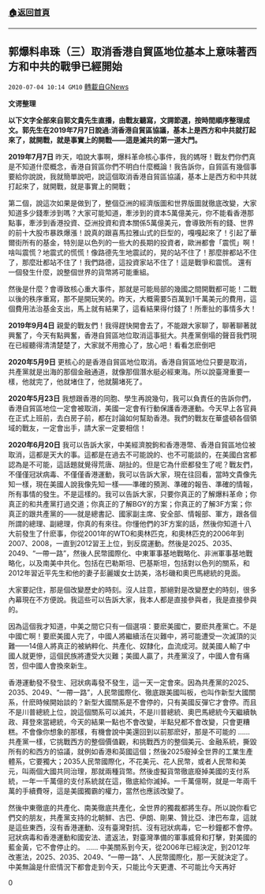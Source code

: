 ###  [:house:返回首頁](https://github.com/ourhimalayas/txt)
---

## 郭爆料串珠（三）取消香港自貿區地位基本上意味著西方和中共的戰爭已經開始
`2020-07-04 10:14 GM10` [轉載自GNews](https://gnews.org/zh-hant/253856/)

**文谔整理**

**以下文字全部來自郭文貴先生直播，由戰友聽寫，文諤節選，按時間順序整理成文。郭先生在2019年7月7日說過:消香港自貿區協議，基本上是西方和中共就打起來了，就開戰，就是事實上的開戰——這是滅共的第一道大門。**

**2019年7月7日**
昨天，咱說大事啊，爆料革命核心事件，我的媽呀！戰友們你們真是不知道什麼概念，香港自貿區你們不明白什麼概論！我告訴你，自貿區有幾個事要給你說說，我就簡單說吧，說這個取消香港自貿區協議，基本上是西方和中共就打起來了，就開戰，就是事實上的開戰；

第二個，說這次如果是做到了，整個亞洲的經濟版圖和世界版圖就徹底改變，大家知道多少錢牽涉到嗎？大家可能知道，牽涉到的資本5萬億美元，你不能看香港那點事，牽涉到香港投資、亞洲投資和資本關係5萬億美元，會導致所有的錢、世界的前十大股市暴跌爆漲！說真的跟喜馬拉雅山式的巨型的，嘎嘎起來了！引起了華爾街所有的基金，特別是以色列的一些大的長期的投資者，歐洲都會「震慌」啊！啥叫震慌？地震式的慌慌！像路德先生地震試的，晃的站不住了！那麼胖都站不住了，那麼壯都站不住了！我們路德，這投資家站不住了！這是戰爭和震慌。
還有一個發生什麼，說整個世界的貨幣將可能重組。

然後是什麼？會導致核心重大事件，那就是可能局部的幾國之間開戰都可能！二戰以後的秩序重寫，那不是開玩笑的。昨天，大概需要5百萬到1千萬美元的費用，這個費用法治基金支出，馬上就有結果了，這看結果得付錢了！所牽扯的事情多大！

**2019年9月4日**
親愛的戰友們！我得趕快開會去了，不能跟大家聊了，聊著聊著就興奮了，今天有點興奮，香港自貿區地位取消這事挺大。共產黨倒塌的聲音我們現在已經聽得清清楚楚了，大家就不用擔心了，放心吧！看看怎麽倒吧

**2020年5月9日**
更核心的是香港自貿區地位取消。香港自貿區地位只要是取消，共產黨就是出海的那個金融通道，就像那個潛水艇必經東海。所以說臺灣重要一樣，他就完了，他就堵住了，他就腸堵死了。

**2020年5月23日**
我想跟香港的同胞、學生再說幾句，我可以負責任的告訴你們，香港自貿區地位一定會被取消，美國一定會有行動保護香港運動。今天早上各官員在正式上班前，去白房子前，都在討論如何幫助香港。我們的戰友在華盛頓各個領域的戰友，一定會出手，請大家一定要相信！

**2020年6月20日**
我可以告訴大家，中美經濟脫鉤和香港港幣、香港自貿區地位被取消，這都是天大的事。這都是在過去不可能說的、也不可能談的，在美國白宮都認為是不可能，這話題就覺得荒唐、胡扯的。但是它為什麽都發生了呢？戰友們，不僅僅冠狀病毒、不僅僅香港運動，我可以告訴大家，現在往回看，當時文貴像先知一樣，現在美國人說我像先知一樣——準確的預測、準確的報告、準確的情報，所有事情的發生。不是這樣的。我可以告訴大家，只要你真正的了解爆料革命；你真正的和共產黨打過交道；你真正的了解BGY的方案；你真正的了解3F方案；你真正的跟共產黨的——就是總書記、國家副主席、安全部、情報部、軍方，跟各個所謂的總理、副總理，你真的有來往。你懂他們的3F方案的話，然後你知道十八大前發生了什麽事，你從2001年的WTO和奧林匹克，和奧林匹克的2006年到2007、2008，一直到2012習王上位，到反腐運動。然後是2025、2035、2049、“一帶一路”，然後人民幣國際化、中東軍事基地戰略化、非洲軍事基地戰略化，以及南美中共化。包括在巴勒斯坦、巴基斯坦，包括對以色列的關系，和2012年習近平先生和他的妻子彭麗媛女士訪美，洛杉磯和奧巴馬總統的見面。

大家要記住，那是個改變歷史的時刻。沒人註意，那絕對是改變歷史的時刻，很多內幕現在不方便說。我這些可以告訴大家，我本人都是直接參與者，我是直接參與的。

因為這個我才知道，中美之間它只有一個選項：要麽美國亡，要麽共產黨亡。不是中國亡啊！要麽美國人完了，中國人將繼續活在災難中，將可能遭受一次滅頂的災難——14億人將真正的被納粹化、共產化、奴隸化，血流成河。就美國人輸了中國人就更慘，這個民族將遭受大災難；美國人贏了，共產黨沒了，中國人會有痛苦，但中國人會換來新生。

香港運動發不發生、冠狀病毒發不發生，這一天一定會來。因為共產黨的2025、2035、2049、“一帶一路”，人民幣國際化、徹底跟美國叫板，也叫作新型大國關系，什麽時候開始談的？新型大國關系是不會停的，只有美國反彈它才會停。而且不是川普總統上位，說這個關系可以滅共，不是川普總統、奧巴馬總統今天繼續執政、拜登來當總統，今天的結果一點也不會改變，半點兒都不會改變，只會更糟糕。不會像你想象的那樣，有機會說中美還回到以前那麽好，那是不可能的
……
共產黨一樣，它挑戰西方的整個價值觀，和挑戰西方的整個美元、金融系統，撕毀所有的和西方的協議，就例如香港和英國這個；然後2025廢掉全世界的工業生產體系，它要獨大；2035人民幣國際化，不花美元、花人民幣，或者人民幣和美元，叫兩個大國共同治理，那就兩種貨幣。然後虛擬貨幣徹底廢掉美國的支付系統，一年一千萬億的支付系統就在這，徹底給你滅掉。一千萬億啊，就是一年兩千萬的手續費呀，這是美國獨霸的權力，當然也應該改變了。

然後中東徹底的共產化、南美徹底共產化，全世界的獨裁都將生存。所以說你看它們交的朋友，共產黨支持的北朝鮮、古巴、伊朗、剛果、贊比亞、津巴布韋，這就是這些東西，沒有香港運動、沒有臺灣對抗、沒有冠狀病毒，它一秒鐘都不會停。冠狀病毒和香港運動和國安法、遣返法，對臺灣準備的軍事威脅和打擊，對美國的藍金黃，它不會停止的。
……
中美關系到今天，從2006年已經決定，到2012年改憲法，2025、2035、2049、“一帶一路”、人民幣國際化，那一天就決定了。中美無論是什麽情況下都會走到今天，只能比今天更遭、不可能比今天再好



0
